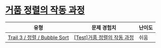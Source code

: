 # [거품 정렬의 작동 과정](https://www.codetree.ai/trails/complete/curated-cards/test-bubble-sort-progress)

|유형|문제 경험치|난이도|
|---|---|---|
|[Trail 3 / 정렬 / Bubble Sort](https://www.codetree.ai/trail-info/novice-high/)|[[Test]거품 정렬의 작동 과정](https://www.codetree.ai/trails/complete/curated-cards/test-bubble-sort-progress/)|쉬움|

